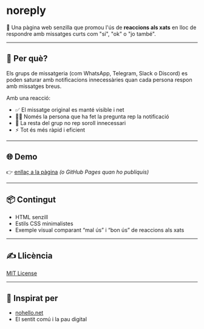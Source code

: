 # noreply

💬 Una pàgina web senzilla que promou l'ús de **reaccions als xats** en lloc de respondre amb missatges curts com "sí", "ok" o "jo també".

---

## 🧠 Per què?

Els grups de missatgeria (com WhatsApp, Telegram, Slack o Discord) es poden saturar amb notificacions innecessàries quan cada persona respon amb missatges breus.

Amb una reacció:

- ✅ El missatge original es manté visible i net
- 🙋‍♀️ Només la persona que ha fet la pregunta rep la notificació
- 🔕 La resta del grup no rep soroll innecessari
- ⚡ Tot és més ràpid i eficient

---

## 🌐 Demo

👉 [enllaç a la pàgina](https://exemple.com) *(o GitHub Pages quan ho publiquis)*

---

## 📦 Contingut

- HTML senzill
- Estils CSS minimalistes
- Exemple visual comparant “mal ús” i “bon ús” de reaccions als xats

---

## ✍️ Llicència

[MIT License](LICENSE)

---

## 🙌 Inspirat per

- [nohello.net](https://nohello.net)
- El sentit comú i la pau digital
